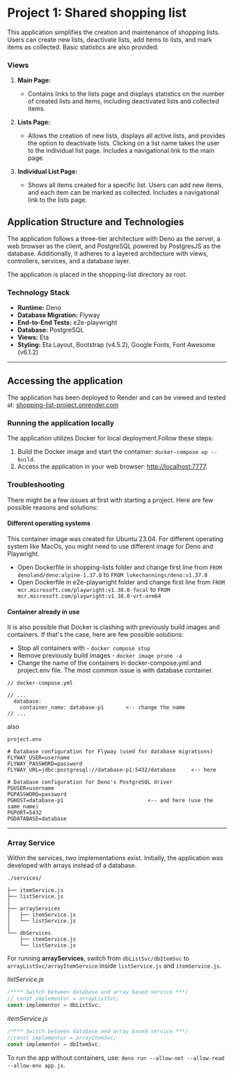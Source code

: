 # Project 1: Shared shopping list

This application simplifies the creation and maintenance of shopping lists. Users can create new
lists, deactivate lists, add items to lists, and mark items as collected. Basic statistics are
also provided.

### Views

1. **Main Page:**
    - Contains links to the lists page and displays statistics on the number of created
lists and items, including deactivated lists and collected items.

2. **Lists Page:**
    - Allows the creation of new lists, displays all active lists, and provides the option to 
deactivate lists. Clicking on a list name takes the user to the individual list page. 
Includes a navigational link to the main page.

3. **Individual List Page:**
    - Shows all items created for a specific list. Users can add new items, and each item can 
be marked as collected. Includes a navigational link to the lists page.

## Application Structure and Technologies

The application follows a three-tier architecture with Deno as the server, a web browser as the client, 
and PostgreSQL powered by PostgresJS as the database. Additionally, it adheres to a layered architecture 
with views, controllers, services, and a database layer.


The application is placed in the shopping-list directory as root.

### Technology Stack

- **Runtime:** Deno
- **Database Migration:** Flyway
- **End-to-End Tests:** e2e-playwright
- **Database:** PostgreSQL
- **Views:** Eta
- **Styling:** Eta Layout, Bootstrap (v4.5.2), Google Fonts, Font Awesome (v6.1.2)

---

## Accessing the application

The application has been deployed to Render and can be viewed and tested at: [shopping-list-project.onrender.com](shopping-list-project.onrender.com)


### Running the application locally 

The application utilizes Docker for local deployment.Follow these steps:

1. Build the Docker image and start the container: `docker-compose up --build`.
2. Access the application in your web browser: [http://localhost:7777](http://localhost:7777).




### Troubleshooting

There might be a few issues at first with starting a project. Here are few possible reasons and solutions:

#### Different operating systems

This container image was created for Ubuntu 23.04. For different operating system like MacOs, you might need to
use different image for Deno and Playwright. 

- Open Dockerfile in shopping-lists folder and change first line from `FROM denoland/deno:alpine-1.37.0` to `FROM lukechannings/deno:v1.37.0` 
- Open Dockerfile in e2e-playwright folder and change first line from `FROM mcr.microsoft.com/playwright:v1.38.0-focal` to `FROM mcr.microsoft.com/playwright:v1.38.0-vrt-arm64`


#### Container already in use

It is also possible that Docker is clashing with  previously build images and containers. If that's
the case, here are few possible solutions:
- Stop all containers with - `docker compose stop`
- Remove previously build images - `docker image prune -a`
- Change the name of the containers in docker-compose.yml and project.env file. The most common
issue is with database container.

```
// docker-compose.yml

// ...
  database:
    container_name: database-p1       <-- change the name
// ...
```
also
```
project.env

# Database configuration for Flyway (used for database migrations)
FLYWAY_USER=username
FLYWAY_PASSWORD=password
FLYWAY_URL=jdbc:postgresql://database-p1:5432/database     <-- here 

# Database configuration for Deno's PostgreSQL driver
PGUSER=username
PGPASSWORD=password
PGHOST=database-p1                           <-- and here (use the same name)
PGPORT=5432
PGDATABASE=database
```




---
### Array Service

Within the services, two implementations exist. Initially, the application was developed with 
arrays instead of a database. 

```
./services/

├── itemService.js
├── listService.js
│
├── arrayServices
│   ├── itemService.js
│   └── listService.js
│
└── dbServices
    ├── itemService.js
    └── listService.js
```


For running **arrayServices**, switch from `dbListSvc/dbItemSvc` 
to `arrayListSvc/arrayItemService` inside `listService.js` and `itemService.js`.

*listService.js*

```js
/**** Switch between database and array based service ***/
// const implementor = arrayListSvc;
const implementor = dbListSvc;
```

*itemService.js*

```js
/**** Switch between database and array based service ***/
//const implementor = arrayItemSvc;
const implementor = dbItemSvc;
```

To run the app without containers, use: `deno run --allow-net --allow-read --allow-env app.js`.

